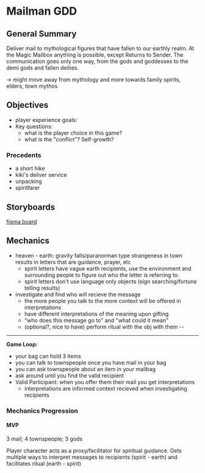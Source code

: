 # Mailman GDD

## General Summary
Deliver mail to mythological figures that have fallen to our earthly realm. At the Magic Mailbox anything is possible, except Returns to Sender. The communication goes only one way, from the gods and goddesses to the demi gods and fallen deities.

-> might move away from mythology and more towards family spirits, elders, town mythos

## Objectives
* player experience goals: 
* Key questions:
  * what is the player choice in this game?
  * what is the "conflict"? Self-growth?

### Precedents
* a short hike
* kiki's deliver service
* unpacking
* spiritfarer


## Storyboards
[figma board](https://www.figma.com/file/fJZIhj5K0chMUrN2d5bEaw/MAIL-MAN_todo?node-id=9%3A2)

## Mechanics

* heaven - earth: gravity falls/paranorman type strangeness in town results in letters that are guidance, prayer, etc
  * spirit letters have vague earth recipients, use the environment and surrounding people to figure out who the letter is referring to. 
  * spirit letters don't use language only objects (sign searching/fortune telling results)
 * investigate and find who will recieve the message
   * the more people you talk to the more context will be offered in interpretations
   * have different interpretations of the meaning upon gifting
   * "who does this message go to" and "what could it mean"
   * (optional?, nice to have) perform ritual with the obj with them -- 

---

__Game Loop:__

* your bag can hold 3 items
* you can talk to townspeople once you have mail in your bag
* you can ask townspeople about an item in your mailbag
* ask around until you find the valid recipient
* Valid Participant: when you offer them their mail you get interpretations
  * interpretations are informed context recieved when investigating recipients
    
### Mechanics Progression

 #### MVP
 3 mail; 4 townspeople; 3 gods
 
 Player character acts as a proxy/facilitator for spiritual guidance. Gets multiple ways to interpret messages to recipients (spirit - earth) and facilitates ritual (earth - spirit)
